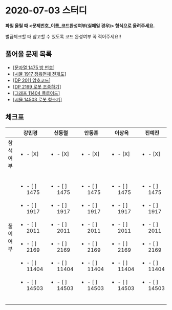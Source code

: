 # 2020-07-03 스터디

**파일 올릴 때 <문제번호\_이름\_코드완성여부(실패일 경우)> 형식으로 올려주세요.**

벌금체크할 때 참고할 수 있도록 코드 완성여부 꼭 적어주세요!!



## 풀어올 문제 목록
 - [[문자열 1475 방 번호]](https://www.acmicpc.net/problem/1475)
 - [[시뮬 1917 정육면체 전개도]](https://www.acmicpc.net/problem/1917)
 - [[DP 2011 암호코드]](https://www.acmicpc.net/problem/2011)
 - [[DP 2169 로봇 조종하기]](https://www.acmicpc.net/problem/2169)
 - [[그래프 11404 플로이드]](https://www.acmicpc.net/problem/11404)
 - [[시뮬 14503 로봇 청소기]](https://www.acmicpc.net/problem/14503)



## 체크표

|           | 강민경                                                       | 신동철                                                       | 안동훈                                                       | 이상옥                                                       | 진예진                                                       |
| --------- | ------------------------------------------------------------ | ------------------------------------------------------------ | ------------------------------------------------------------ | ------------------------------------------------------------ | ------------------------------------------------------------ |
| 참석여부  | <ul><li>- [X] </li></ul>                                     | <ul><li>- [X] </li></ul>                                     | <ul><li>- [X] </li></ul>                                     | <ul><li>- [X] </li></ul>                                     | <ul><li>- [X] </li></ul>                                     |
| 풀이 여부 | <ul><br/>    <li>- [ ] 1475</li><br/>    <li>- [ ] 1917</li><br/>	<li>- [ ] 2011</li><br/>    <li>- [ ] 2169</li><br/>    <li>- [ ] 11404</li><br/>    <li>- [ ] 14503</li><br/></ul> | <ul><br/>    <li>- [ ] 1475</li><br/>    <li>- [ ] 1917</li><br/>	<li>- [ ] 2011</li><br/>    <li>- [ ] 2169</li><br/>    <li>- [ ] 11404</li><br/>    <li>- [ ] 14503</li><br/></ul> | <ul><br/>    <li>- [ ] 1475</li><br/>    <li>- [ ] 1917</li><br/>	<li>- [ ] 2011</li><br/>    <li>- [ ] 2169</li><br/>    <li>- [ ] 11404</li><br/>    <li>- [ ] 14503</li><br/></ul> | <ul><br/>    <li>- [ ] 1475</li><br/>    <li>- [ ] 1917</li><br/>	<li>- [ ] 2011</li><br/>    <li>- [ ] 2169</li><br/>    <li>- [ ] 11404</li><br/>    <li>- [ ] 14503</li><br/></ul> | <ul><br/>    <li>- [ ] 1475</li><br/>    <li>- [ ] 1917</li><br/>	<li>- [ ] 2011</li><br/>    <li>- [ ] 2169</li><br/>    <li>- [ ] 11404</li><br/>    <li>- [ ] 14503</li><br/></ul> |

